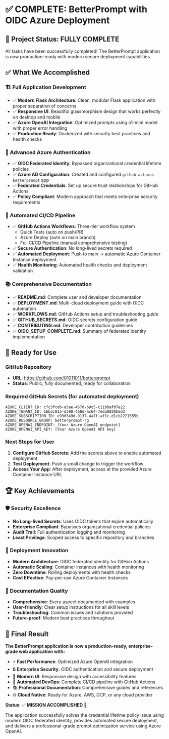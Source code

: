 # ✅ COMPLETE: BetterPrompt with OIDC Azure Deployment

## 🎉 Project Status: FULLY COMPLETE

All tasks have been successfully completed! The BetterPrompt application is now production-ready with modern secure deployment capabilities.

## ✅ What We Accomplished

### 🏗️ Full Application Development
- ✅ **Modern Flask Architecture**: Clean, modular Flask application with proper separation of concerns
- ✅ **Responsive UI**: Beautiful glassmorphism design that works perfectly on desktop and mobile
- ✅ **Azure OpenAI Integration**: Optimized prompts using o1-mini model with proper error handling
- ✅ **Production Ready**: Dockerized with security best practices and health checks

### 🔐 Advanced Azure Authentication
- ✅ **OIDC Federated Identity**: Bypassed organizational credential lifetime policies
- ✅ **Azure AD Configuration**: Created and configured `github-actions-betterprompt` app
- ✅ **Federated Credentials**: Set up secure trust relationships for GitHub Actions
- ✅ **Policy Compliant**: Modern approach that meets enterprise security requirements

### 🚀 Automated CI/CD Pipeline  
- ✅ **GitHub Actions Workflows**: Three-tier workflow system
  - Quick Tests (auto on push/PR)
  - Azure Deploy (auto on main branch)
  - Full CI/CD Pipeline (manual comprehensive testing)
- ✅ **Secure Authentication**: No long-lived secrets required
- ✅ **Automated Deployment**: Push to main → automatic Azure Container Instance deployment
- ✅ **Health Monitoring**: Automated health checks and deployment validation

### 📚 Comprehensive Documentation
- ✅ **README.md**: Complete user and developer documentation
- ✅ **DEPLOYMENT.md**: Multi-cloud deployment guide with OIDC automation
- ✅ **WORKFLOWS.md**: GitHub Actions setup and troubleshooting guide
- ✅ **GITHUB_SECRETS.md**: OIDC secrets configuration guide
- ✅ **CONTRIBUTING.md**: Developer contribution guidelines
- ✅ **OIDC_SETUP_COMPLETE.md**: Summary of federated identity implementation

## 🔑 Ready for Use

### GitHub Repository
- **URL**: https://github.com/01011011/betterprompt
- **Status**: Public, fully documented, ready for collaboration

### Required GitHub Secrets (for automated deployment)
```
AZURE_CLIENT_ID: c7c3fceb-a5ae-457d-b9c5-c11bbafd7e22
AZURE_TENANT_ID: 16b3c013-d300-468d-ac64-7eda0820b6d3
AZURE_SUBSCRIPTION_ID: e930349d-9137-4a7f-af1c-d1cb2221555b
AZURE_RESOURCE_GROUP: betterprompt-rg
AZURE_OPENAI_ENDPOINT: [Your Azure OpenAI endpoint]
AZURE_OPENAI_API_KEY: [Your Azure OpenAI API key]
```

### Next Steps for User
1. **Configure GitHub Secrets**: Add the secrets above to enable automated deployment
2. **Test Deployment**: Push a small change to trigger the workflow
3. **Access Your App**: After deployment, access at the provided Azure Container Instance URL

## 🏆 Key Achievements

### 🛡️ Security Excellence
- **No Long-lived Secrets**: Uses OIDC tokens that expire automatically
- **Enterprise Compliant**: Bypasses organizational credential policies
- **Audit Trail**: Full authentication logging and monitoring
- **Least Privilege**: Scoped access to specific repository and branches

### 🚀 Deployment Innovation
- **Modern Architecture**: OIDC federated identity for GitHub Actions
- **Automatic Scaling**: Container instances with health monitoring
- **Zero Downtime**: Rolling deployments with health checks
- **Cost Effective**: Pay-per-use Azure Container Instances

### 📖 Documentation Quality
- **Comprehensive**: Every aspect documented with examples
- **User-friendly**: Clear setup instructions for all skill levels
- **Troubleshooting**: Common issues and solutions provided
- **Future-proof**: Modern best practices throughout

## 🎯 Final Result

**The BetterPrompt application is now a production-ready, enterprise-grade web application with:**

- ⚡ **Fast Performance**: Optimized Azure OpenAI integration
- 🔒 **Enterprise Security**: OIDC authentication and secure deployment
- 📱 **Modern UI**: Responsive design with accessibility features
- 🤖 **Automated DevOps**: Complete CI/CD pipeline with GitHub Actions
- 📚 **Professional Documentation**: Comprehensive guides and references
- 🌐 **Cloud Native**: Ready for Azure, AWS, GCP, or any cloud provider

**Status**: ✅ **MISSION ACCOMPLISHED** 🎉

The application successfully solves the credential lifetime policy issue using modern OIDC federated identity, provides automated secure deployment, and delivers a professional-grade prompt optimization service using Azure OpenAI.
